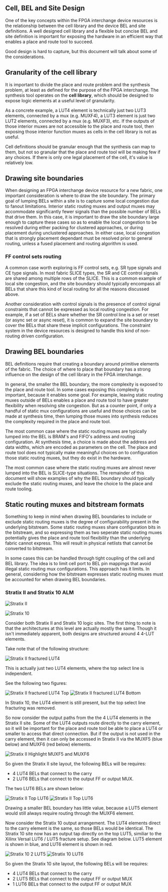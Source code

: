 ## Cell, BEL and Site Design

One of the key concepts within the FPGA interchange device resources is the
relationship between the cell library and the device BEL and site definitions.
A well designed cell library and a flexible but concise BEL and site
definition is important for exposing the hardware in an efficient way that
enables a place and route tool to succeed.

Good design is hard to capture, but this document will talk about some of the
considerations.

## Granularity of the cell library

It is important to divide the place and route problem and the synthesis
problem, at least as defined for the purpose of the FPGA interchange.  The
synthesis tool operates on the **cell library**, which should be designed to
expose logic elements at a useful level of granularity.

As a concrete example, a LUT4 element is technically just two LUT3 elements,
connected by a mux (e.g. MUXF4), a LUT3 element is just two LUT2 elements,
connected by a mux (e.g. MUXF3), etc. If the outputs of those interior muxes
are not accessible to the place and route tool, then exposing those interior
function muxes as cells in the cell library is not as useful.

Cell definitions should be granular enough that the synthesis can map to
them, but not so granular that the place and route tool will be making few if
any choices.  If there is only one legal placement of the cell, it's value is
relatively low.

## Drawing site boundaries

When designing an FPGA interchange device resource for a new fabric, one
important consideration is where to draw the site boundary.  The primary goal
of lumping BELs within a site is to capture some local congestion due to
fanout limitations.  Interior static routing muxes and output muxes may
accommodate significantly fewer signals than the possible number of BELs that
drive them.  In this case, it is important to draw the site boundary large
enough to capture these cases so as to enable the local congestion to be
resolved during either packing for clustered approaches, or during placement
during unclustered approaches.  In either case, local congestion that is
strongly placement dependant must be resolved prior to general routing,
unless a fused placement and routing algorithm is used.

### FF control sets routing

A common case worth exploring is FF control sets, e.g. SR type signals and CE
type signals.  In most fabric SLICE types, the SR and CE control signals are
shared among multiple rows of the SLICE.  This is a common example of local
site congestion, and the site boundary should typically encompass all BELs
that share this kind of local routing for all the reasons discussed above.

Another consideration with control signals is the presence of control signal
constraints that cannot be expressed as local routing congestion.  For
example, if a set of BELs share whether the SR control line is a set or reset
(or async set or async reset), it is common to expand the site boundary to
cover the BELs that share these implicit configurations.  The constraint
system in the device resources is designed to handle this kind of non-routing
driven configuration.

## Drawing BEL boundaries

BEL definitions require that creating a boundary around primitive elements of
the fabric.  The choice of where to place that boundary has a strong influence
on the design of the cell library in the FPGA interchange.

In general, the smaller the BEL boundary, the more complexity is exposed to
the place and route tool.  In some cases exposing this complexity is
important, because it enables some goal.  For example, leaving static routing
muxes outside of BELs enables a place and route tool to have greater
flexibility when resolving site congestion.  But as a counter point, if only
a handful of static mux configurations are useful and those choices can be
made at synthesis time, then lumping those muxes into synthesis reduces the
complexity required in the place and route tool.

The most common case where the static routing muxes are typically lumped into
the BEL is BRAM's and FIFO's address and routing configuration.  At synthesis
time, a choice is made about the address and data widths, which are encoded as
parameters on the cell.  The place and route tool does not typically make
meaningful choices on to configuration those static routing muxes, but they
do exist in the hardware.

The most common case where the static routing muxes are almost never lumped
into the BEL is SLICE-type situations.  The remainder of this document will
show examples of why the BEL boundary should typically exclude the static
routing muxes, and leave the choice to the place and route tooling.

## Static routing muxes and bitstream formats

Something to keep in mind when drawing BEL boundaries to include or exclude
static routing muxes is the degree of configurability present in the
underlying bitstream.  Some static routing muxes share configuration bits in
the bitstream, and so expressing them as two seperate static routing muxes
potentially gives the place and route tool flexibility than the underlying
fabric cannot express.  This will result in physical netlists that cannot be
converted to bitstream.

In some cases this can be handled through tight coupling of the cell and
BEL library.  The idea is to limit cell port to BEL pin mappings that avoid
illegal static routing mux configurations.  This approach has it limits.
In general, considering how the bitstream expresses static routing muxes must
be accounted for when drawing BEL boundaries.

### Stratix II and Stratix 10 ALM

![Stratix II](stratix2_slice.png-026_rotate.png)

![Stratix 10](stratix10_slice.png-11.png)

Consider both Stratix II and Stratix 10 logic sites.  The first thing to note
is that the architectures at this level are actually mostly the same.  Though
it isn't immediately apparent, both designs are structured around 4 4-LUT
elements.

Take note that of the following structure:

![Stratix II fractured LUT4](frac_lut4.png)

This is actually just two LUT4 elements, where the top select line is
independent.

See the following two figures:

![Stratix II fractured LUT4 Top](frac_lut4_a.png)
![Stratix II fractured LUT4 Bottom](frac_lut4_b.png)

In Stratix 10, the LUT4 element is still present, but the top select line
fracturing was removed.

So now consider the output paths from the the 4 LUT4 elements in the Stratix
II site.  Some of the LUT4 outputs route directly to the carry element, so it
will be important for the place and route tool be able to place a LUT4 or
smaller to access that direct connection.  But if the output is not used in
the carry element, then it can only be accessed in Stratix II via the MUXF5
(blue below) and MUXF6 (red below) elements.

![Stratix II Highlight MUXF5 and MUXF6](highlight_muxf5_muxf6.png)

So given the Stratix II site layout, the following BELs will be requires:

 - 4 LUT4 BELs that connect to the carry
 - 2 LUT6 BELs that connect to the output FF or output MUX.

The two LUT6 BELs are shown below:

![Stratix II Top LUT6](highlight_top_lut6.png)
![Stratix II Top LUT6](highlight_bottom_lut6.png)

Drawing a smaller BEL boundary has little value, because a LUT5 element would
still always require routing through the MUXF6 element.

Now consider the Stratix 10 output arrangement.  The LUT4 elements direct to
the carry element is the same, so those BELs would be identical.  The Stratix
10 site now has an output tap directly on the top LUT5, similiar to the Xilinx
Versal LUT6 / LUT5 fracture setup.  See diagram below.  LUT5 element is shown
in blue, and LUT6 element is shown in red.

![Stratix 10 2 LUT5](stratix10_highlight_lut5.png)
![Stratix 10 LUT6](stratix10_highlight_lut6.png)

So given the Stratix 10 site layout, the following BELs will be requires:

 - 4 LUT4 BELs that connect to the carry
 - 2 LUT5 BELs that connect to the output FF or output MUX
 - 1 LUT6 BELs that connect to the output FF or output MUX
